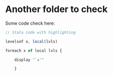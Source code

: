 
# Another folder to check

Some code check here:


```js
// Stata code with highlighting 

levelsof x, local(lvls)

foreach x of local lvls {

	display "`x'"

	}

```